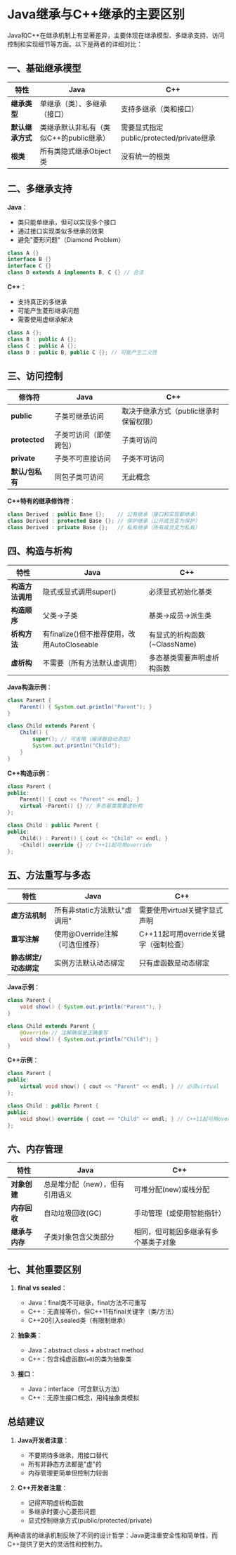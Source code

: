 # Java继承与C++继承的主要区别

Java和C++在继承机制上有显著差异，主要体现在继承模型、多继承支持、访问控制和实现细节等方面。以下是两者的详细对比：

## 一、基础继承模型

| 特性         | Java                     | C++                              |
|------------|--------------------------|----------------------------------|
| **继承类型**   | 单继承（类）、多继承（接口）           | 支持多继承（类和接口）                      |
| **默认继承方式** | 类继承默认非私有（类似C++的public继承） | 需要显式指定public/protected/private继承 |
| **根类**     | 所有类隐式继承Object类           | 没有统一的根类                          |

## 二、多继承支持

**Java**：

- 类只能单继承，但可以实现多个接口
- 通过接口实现类似多继承的效果
- 避免"菱形问题"（Diamond Problem）

```java
class A {}
interface B {}
interface C {}
class D extends A implements B, C {} // 合法
```

**C++**：

- 支持真正的多继承
- 可能产生菱形继承问题
- 需要使用虚继承解决

```cpp
class A {};
class B : public A {};
class C : public A {};
class D : public B, public C {}; // 可能产生二义性
```

## 三、访问控制

| 修饰符           | Java        | C++                    |
|---------------|-------------|------------------------|
| **public**    | 子类可继承访问     | 取决于继承方式（public继承时保留权限） |
| **protected** | 子类可访问（即使跨包） | 子类可访问                  |
| **private**   | 子类不可直接访问    | 子类不可访问                 |
| **默认/包私有**    | 同包子类可访问     | 无此概念                   |

**C++特有的继承修饰符**：

```cpp
class Derived : public Base {};    // 公有继承（接口和实现都继承）
class Derived : protected Base {}; // 保护继承（公开成员变为保护）
class Derived : private Base {};   // 私有继承（所有成员变为私有）
```

## 四、构造与析构

| 特性         | Java                              | C++                  |
|------------|-----------------------------------|----------------------|
| **构造方法调用** | 隐式或显式调用super()                    | 必须显式初始化基类            |
| **构造顺序**   | 父类→子类                             | 基类→成员→派生类            |
| **析构方法**   | 有finalize()但不推荐使用，改用AutoCloseable | 有显式的析构函数(~ClassName) |
| **虚析构**    | 不需要（所有方法默认虚调用）                    | 多态基类需要声明虚析构函数        |

**Java构造示例**：

```java
class Parent {
    Parent() { System.out.println("Parent"); }
}

class Child extends Parent {
    Child() { 
        super(); // 可省略（编译器自动添加）
        System.out.println("Child"); 
    }
}
```

**C++构造示例**：

```cpp
class Parent {
public:
    Parent() { cout << "Parent" << endl; }
    virtual ~Parent() {} // 多态基类需要虚析构
};

class Child : public Parent {
public:
    Child() : Parent() { cout << "Child" << endl; }
    ~Child() override {} // C++11起可用override
};
```

## 五、方法重写与多态

| 特性            | Java                 | C++                       |
|---------------|----------------------|---------------------------|
| **虚方法机制**     | 所有非static方法默认"虚调用"   | 需要使用virtual关键字显式声明        |
| **重写注解**      | 使用@Override注解（可选但推荐） | C++11起可用override关键字（强制检查） |
| **静态绑定/动态绑定** | 实例方法默认动态绑定           | 只有虚函数是动态绑定                |

**Java示例**：

```java
class Parent {
    void show() { System.out.println("Parent"); }
}

class Child extends Parent {
    @Override // 注解确保是正确重写
    void show() { System.out.println("Child"); }
}
```

**C++示例**：

```cpp
class Parent {
public:
    virtual void show() { cout << "Parent" << endl; } // 必须virtual
};

class Child : public Parent {
public:
    void show() override { cout << "Child" << endl; } // C++11起可用override
};
```

## 六、内存管理

| 特性        | Java              | C++                |
|-----------|-------------------|--------------------|
| **对象创建**  | 总是堆分配（new），但有引用语义 | 可堆分配(new)或栈分配      |
| **内存回收**  | 自动垃圾回收(GC)        | 手动管理（或使用智能指针）      |
| **继承与内存** | 子类对象包含父类部分        | 相同，但可能因多继承有多个基类子对象 |

## 七、其他重要区别

1. **final vs sealed**：
    - Java：final类不可继承，final方法不可重写
    - C++：无直接等价，但C++11有final关键字（类/方法）
    - C++20引入sealed类（有限制继承）

2. **抽象类**：
    - Java：abstract class + abstract method
    - C++：包含纯虚函数(`=0`)的类为抽象类

3. **接口**：
    - Java：interface（可含默认方法）
    - C++：无原生接口概念，用纯抽象类模拟

## 总结建议

1. **Java开发者注意**：
    - 不要期待多继承，用接口替代
    - 所有非静态方法都是"虚"的
    - 内存管理更简单但控制力较弱

2. **C++开发者注意**：
    - 记得声明虚析构函数
    - 多继承时要小心菱形问题
    - 显式控制继承方式(public/protected/private)

两种语言的继承机制反映了不同的设计哲学：Java更注重安全性和简单性，而C++提供了更大的灵活性和控制力。